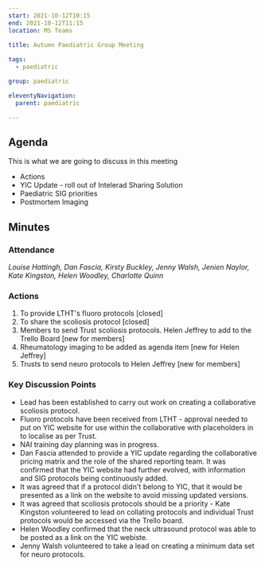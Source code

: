 ```yaml
---
start: 2021-10-12T10:15
end: 2021-10-12T11:15
location: MS Teams
 
title: Autumn Paediatric Group Meeting

tags:
  - paediatric

group: paediatric

eleventyNavigation:
  parent: paediatric

---
```


## Agenda

This is what we are going to discuss in this meeting

* Actions
* YIC Update - roll out of Intelerad Sharing Solution
* Paediatric SIG priorities
* Postmortem Imaging

## Minutes

### Attendance
_Louise Hattingh, Dan Fascia, Kirsty Buckley, Jenny Walsh, Jenien Naylor, Kate Kingston, Helen Woodley, Charlotte Quinn_
    
### Actions

1. To provide LTHT's fluoro protocols [closed]
2. To share the scoliosis protocol [closed]
3. Members to send Trust scoliosis protocols. Helen Jeffrey to add to the Trello Board [new for members]
4. Rheumatology imaging to be added as agenda item [new for Helen Jeffrey]
5. Trusts to send neuro protocols to Helen Jeffrey [new for members]

### Key Discussion  Points

* Lead has been established to carry out work on creating a collaborative scoliosis protocol.
* Fluoro protocols have been received from LTHT - approval needed to put on YIC website for use within the collaborative with placeholders in to localise as per Trust.
* NAI training day planning was in progress.
* Dan Fascia attended to provide a YIC update regarding the collaborative pricing matrix and the role of the shared reporting team. It was confirmed that the YIC website had further evolved, with information and SIG protocols being continuously added. 
* It was agreed that if a protocol didn't belong to YIC, that it would be presented as a link on the website to avoid missing updated versions.
* It was agreed that scoliosis protocols should be a priority - Kate Kingston volunteered to lead on collating protocols and individual Trust protocols would be accessed via the Trello board.
* Helen Woodley confirmed that the neck ultrasound protocol was able to be posted as a link on the YIC webiste.
* Jenny Walsh volunteered to take a lead on creating a minimum data set for neuro protocols.

